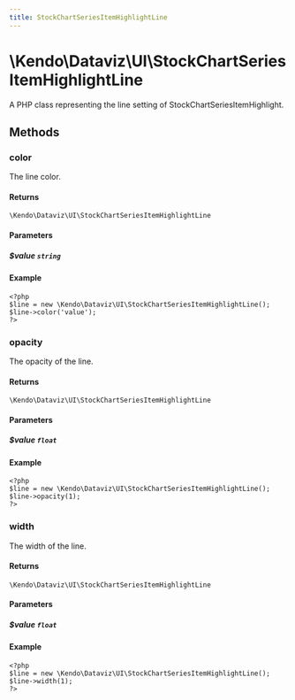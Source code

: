 ```yaml
---
title: StockChartSeriesItemHighlightLine
---
```


# \Kendo\Dataviz\UI\StockChartSeriesItemHighlightLine

A PHP class representing the line setting of StockChartSeriesItemHighlight.


## Methods

### color
The line color.

#### Returns
`\Kendo\Dataviz\UI\StockChartSeriesItemHighlightLine`

#### Parameters

##### $value `string`



#### Example 
    <?php
    $line = new \Kendo\Dataviz\UI\StockChartSeriesItemHighlightLine();
    $line->color('value');
    ?>

### opacity
The opacity of the line.

#### Returns
`\Kendo\Dataviz\UI\StockChartSeriesItemHighlightLine`

#### Parameters

##### $value `float`



#### Example 
    <?php
    $line = new \Kendo\Dataviz\UI\StockChartSeriesItemHighlightLine();
    $line->opacity(1);
    ?>

### width
The width of the line.

#### Returns
`\Kendo\Dataviz\UI\StockChartSeriesItemHighlightLine`

#### Parameters

##### $value `float`



#### Example 
    <?php
    $line = new \Kendo\Dataviz\UI\StockChartSeriesItemHighlightLine();
    $line->width(1);
    ?>

